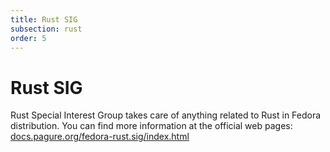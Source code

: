 ```yaml
---
title: Rust SIG
subsection: rust
order: 5
---
```


# Rust SIG

Rust Special Interest Group takes care of anything related to Rust in Fedora distribution. You can find more information at the official web pages:
[docs.pagure.org/fedora-rust.sig/index.html](https://docs.pagure.org/fedora-rust.sig/index.html)
